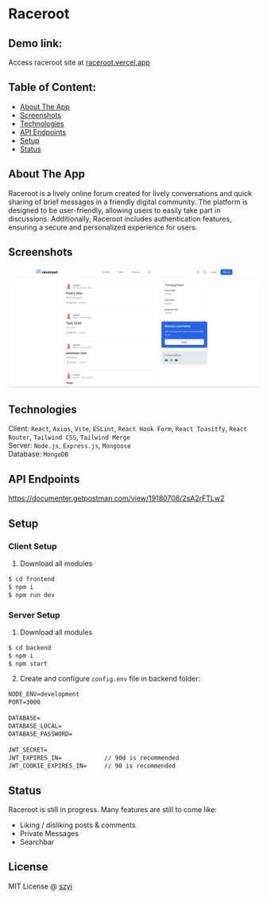 # Raceroot

## Demo link:

Access raceroot site at [raceroot.vercel.app](https://raceroot.vercel.app/)

## Table of Content:

- [About The App](#about-the-app)
- [Screenshots](#screenshots)
- [Technologies](#technologies)
- [API Endpoints](#api)
- [Setup](#setup)
- [Status](#status)

## About The App

Raceroot is a lively online forum created for lively conversations and quick sharing of brief messages in a friendly digital community. The platform is designed to be user-friendly, allowing users to easily take part in discussions. Additionally, Raceroot includes authentication features, ensuring a secure and personalized experience for users.

## Screenshots

![Images](/frontend/screenshots/raceroot.png)

## Technologies

Client: `React`, `Axios`, `Vite`, `ESLint`, `React Hook Form`, `React Toasitfy`, `React Router`, `Tailwind CSS`, `Tailwind Merge` <br>
Server: `Node.js`, `Express.js`, `Mongoose` <br>
Database: `MongoDB`

<a name="api"></a>

## API Endpoints

https://documenter.getpostman.com/view/19180706/2sA2rFTLw2

<a name="setup"></a>

## Setup

### Client Setup

1. Download all modules

```
$ cd frontend
$ npm i
$ npm run dev
```

### Server Setup

1. Download all modules

```
$ cd backend
$ npm i
$ npm start
```

2. Create and configure `config.env` file in backend folder:

```env
NODE_ENV=development
PORT=3000

DATABASE=
DATABASE_LOCAL=
DATABASE_PASSWORD=

JWT_SECRET=
JWT_EXPIRES_IN=            // 90d is recommended
JWT_COOKIE_EXPIRES_IN=     // 90 is recommended
```

## Status

Raceroot is still in progress. Many features are still to come like:

- Liking / disliking posts & comments
- Private Messages
- Searchbar

## License

MIT License @ [szyi](https://www.szyi.xyz)
